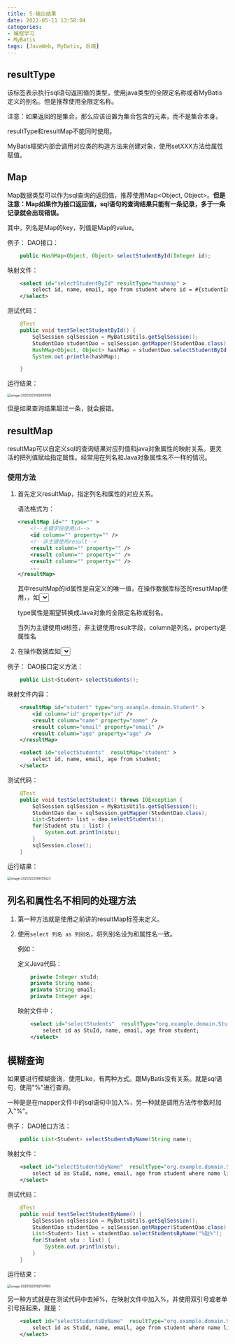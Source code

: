 ```yaml
---
title: 5-输出结果
date: 2022-05-11 13:58:04
categories: 
- 编程学习
- MyBatis
tags: [JavaWeb, MyBatis, 后端]
---
```




## resultType

该标签表示执行sql语句返回值的类型，使用java类型的全限定名称或者MyBatis定义的别名。但是推荐使用全限定名称。

注意：如果返回的是集合，那么应该设置为集合包含的元素，而不是集合本身。

resultType和resultMap不能同时使用。

MyBatis框架内部会调用对应类的构造方法来创建对象，使用setXXX方法给属性赋值。



## Map

Map数据类型可以作为sql查询的返回值，推荐使用Map<Object, Object>。**但是注意：Map如果作为接口返回值，sql语句的查询结果只能有一条记录，多于一条记录就会出现错误。**

其中，列名是Map的key，列值是Map的value。

例子：
DAO接口：

```java
    public HashMap<Object, Object> selectStudentById(Integer id);
```

映射文件：

```xml
    <select id="selectStudentById" resultType="hashmap" >
        select id, name, email, age from student where id = #{studentId}
    </select>
```



测试代码：

```java
    @Test
    public void testSelectStudentById() {
        SqlSession sqlSession = MyBatisUtils.getSqlSession();
        StudentDao studentDao = sqlSession.getMapper(StudentDao.class);
        HashMap<Object, Object> hashMap = studentDao.selectStudentById(1002);
        System.out.println(hashMap);

    }
```

运行结果：

<img src="https://crayon-1302863897.cos.ap-beijing.myqcloud.com/image/image-20201203182849126.png" alt="image-20201203182849126" style="zoom:50%;" />



但是如果查询结果超过一条，就会报错。





## resultMap

resultMap可以自定义sql的查询结果对应列值和java对象属性的映射关系。更灵活的把列值赋给指定属性。经常用在列名和Java对象属性名不一样的情况。



### 使用方法

1. 首先定义resultMap，指定列名和属性的对应关系。

    语法格式为：

    ```xml
    <resultMap id="" type="" >
        <!--主键字段使用id-->
    	<id column="" property="" />
        <!--非主键使用result-->
        <result column="" property="" />
        <result column="" property="" />
        <result column="" property="" />
        ...
    </resultMap>
    
    ```

    其中resultMap的id属性是自定义的唯一值，在操作数据库标签的resultMap使用，，如<select resultMap="resultMap的id值">

    type属性是期望转换成Java对象的全限定名称或别名。

    当列为主键使用id标签，非主键使用result字段，column是列名，property是属性名

2. 在操作数据库如<select>等标签中，把resultType替换成resultMap



例子：
DAO接口定义方法：

```java
    public List<Student> selectStudents();
```

映射文件内容：

```xml
    <resultMap id="student" type="org.example.domain.Student" >
        <id column="id" property="id" />
        <result column="name" property="name" />
        <result column="email" property="email" />
        <result column="age" property="age" />
    </resultMap>

    <select id="selectStudents"  resultMap="student" >
        select id, name, email, age from student;
    </select>
```

测试代码：

```java
    @Test
    public void testSelectStudent() throws IOException {
        SqlSession sqlSession = MyBatisUtils.getSqlSession();
        StudentDao dao = sqlSession.getMapper(StudentDao.class);
        List<Student> list = dao.selectStudents();
        for(Student stu : list) {
            System.out.println(stu);
        }
        sqlSession.close();
    }
```

运行结果：



<img src="https://crayon-1302863897.cos.ap-beijing.myqcloud.com/image/image-20201203184113423.png" alt="image-20201203184113423" style="zoom:50%;" />





## 列名和属性名不相同的处理方法

1. 第一种方法就是使用之前讲的resultMap标签来定义。

2. 使用`select 列名 as 列别名`，将列别名设为和属性名一致。

    例如：

    定义Java代码：

    ```java
        private Integer stuId;
        private String name;
        private String email;
        private Integer age;
    ```

    映射文件中：

    ```xml
        <select id="selectStudents"  resultType="org.example.domain.Student" >
            select id as StuId, name, email, age from student;
        </select>
    ```

    



## 模糊查询

如果要进行模糊查询，使用Like，有两种方式。跟MyBatis没有关系。就是sql语句，使用"%"进行查询。

一种是是在mapper文件中的sql语句中加入%，另一种就是调用方法传参数时加入"%"。



例子：
DAO接口方法：

```java
    public List<Student> selectStudentsByName(String name);
```



映射文件：

```xml
    <select id="selectStudentsByName"  resultType="org.example.domain.Student" >
        select id as StuId, name, email, age from student where name like #{name}
    </select>
```



测试代码：

```java
    @Test
    public void testSelectStudentByName() {
        SqlSession sqlSession = MyBatisUtils.getSqlSession();
        StudentDao studentDao = sqlSession.getMapper(StudentDao.class);
        List<Student> list = studentDao.selectStudentsByName("%赵%");
        for(Student stu : list) {
            System.out.println(stu);
        }
    }
```

运行结果：

<img src="https://crayon-1302863897.cos.ap-beijing.myqcloud.com/image/image-20201203192134193.png" alt="image-20201203192134193" style="zoom:50%;" />







另一种方式就是在测试代码中去掉%，在映射文件中加入%，并使用双引号或者单引号括起来，就是：

```xml
    <select id="selectStudentsByName"  resultType="org.example.domain.Student" >
        select id as StuId, name, email, age from student where name like "%" #{name} "%"
    </select>
```

